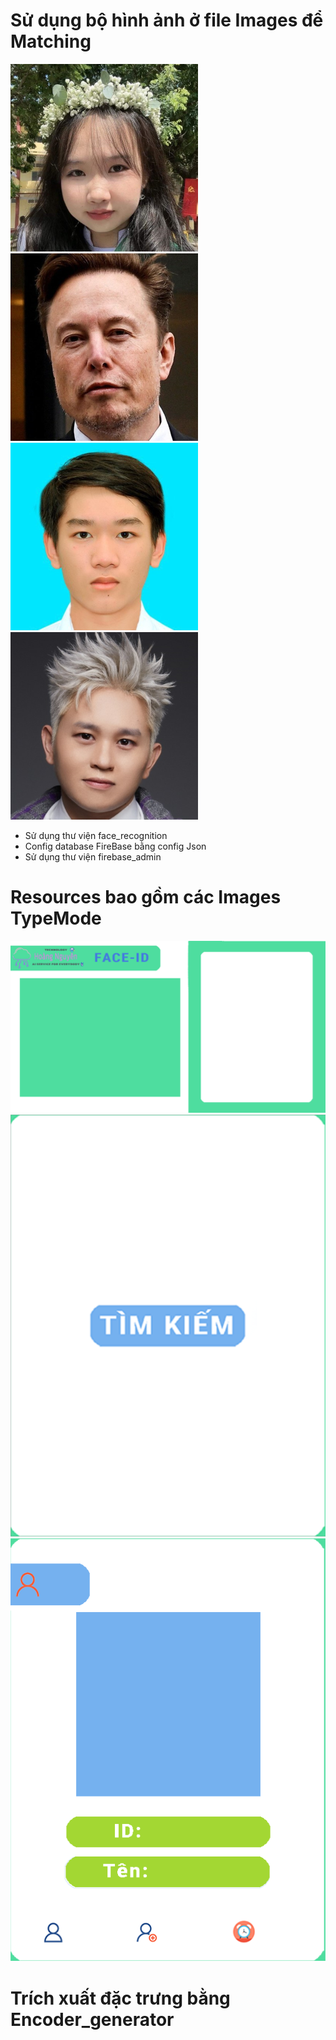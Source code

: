 # Sử dụng bộ hình ảnh ở file Images để Matching
![](Images/10052005.png)![](Images/20125555.png)![](Images/20127574.png)![](Images/20127777.png)
- Sử dụng thư viện face_recognition
- Config database FireBase bằng config Json
- Sử dụng thư viện firebase_admin

# Resources bao gồm các Images TypeMode
![](Resources/background.png)
![](Resources/Modes/1.png)
![](Resources/Modes/2.png)

# Trích xuất đặc trưng bằng Encoder_generator